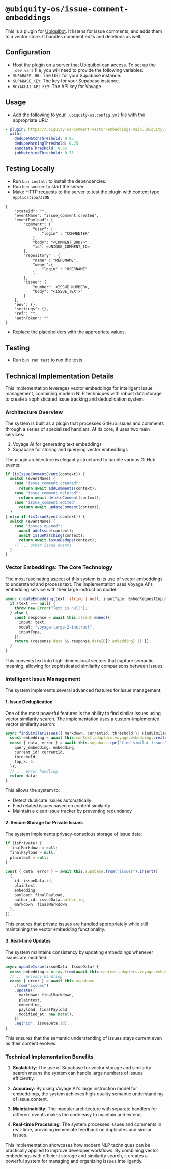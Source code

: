 # `@ubiquity-os/issue-comment-embeddings`

This is a plugin for [Ubiquibot](https://github.com/ubiquity-os/ubiquity-os-kernel). It listens for issue comments, and adds them to a vector store. It handles comment edits and deletions as well.

## Configuration

- Host the plugin on a server that Ubiquibot can access.
  To set up the `.dev.vars` file, you will need to provide the following variables:
- `SUPABASE_URL`: The URL for your Supabase instance.
- `SUPABASE_KEY`: The key for your Supabase instance.
- `VOYAGEAI_API_KEY`: The API key for Voyage.

## Usage

- Add the following to your `.ubiquity-os.config.yml` file with the appropriate URL:

```yaml
- plugin: https://ubiquity-os-comment-vector-embeddings-main.ubiquity.workers.dev
  with:
    dedupeMatchThreshold: 0.95
    dedupeWarningThreshold: 0.75
    annotateThreshold: 0.65
    jobMatchingThreshold: 0.75
```

## Testing Locally

- Run `bun install` to install the dependencies.
- Run `bun worker` to start the server.
- Make HTTP requests to the server to test the plugin with content type `Application/JSON`

```
{
    "stateId": "",
    "eventName": "issue_comment.created",
    "eventPayload": {
        "comment": {
            "user": {
                "login" : "COMMENTER"
            },
            "body": "<COMMENT_BODY>" ,
            "id": <UNIQUE_COMMENT_ID>
        },
        "repository" : {
            "name" : "REPONAME",
            "owner":{
                "login" : "USERNAME"
            }
        },
        "issue": {
            "number": <ISSUE_NUMBER>,
            "body": "<ISSUE_TEXT>"
        }
    },
    "env": {},
    "settings": {},
    "ref": "",
    "authToken": ""
}
```

- Replace the placeholders with the appropriate values.

## Testing

- Run `bun run test` to run the tests.

## Technical Implementation Details

This implementation leverages vector embeddings for intelligent issue management, combining modern NLP techniques with robust data storage to create a sophisticated issue tracking and deduplication system.

### Architecture Overview

The system is built as a plugin that processes GitHub issues and comments through a series of specialized handlers. At its core, it uses two main services:

1. Voyage AI for generating text embeddings
2. Supabase for storing and querying vector embeddings

The plugin architecture is elegantly structured to handle various GitHub events:

```typescript
if (isIssueCommentEvent(context)) {
  switch (eventName) {
    case "issue_comment.created":
      return await addComments(context);
    case "issue_comment.deleted":
      return await deleteComment(context);
    case "issue_comment.edited":
      return await updateComment(context);
  }
} else if (isIssueEvent(context)) {
  switch (eventName) {
    case "issues.opened":
      await addIssue(context);
      await issueMatching(context);
      return await issueDedupe(context);
    // ... other issue events
  }
}
```

### Vector Embeddings: The Core Technology

The most fascinating aspect of this system is its use of vector embeddings to understand and process text. The implementation uses Voyage AI's embedding service with their large instruction model:

```typescript
async createEmbedding(text: string | null, inputType: EmbedRequestInputType = "document"): Promise<number[]> {
  if (text === null) {
    throw new Error("Text is null");
  } else {
    const response = await this.client.embed({
      input: text,
      model: "voyage-large-2-instruct",
      inputType,
    });
    return (response.data && response.data[0]?.embedding) || [];
  }
}
```

This converts text into high-dimensional vectors that capture semantic meaning, allowing for sophisticated similarity comparisons between issues.

### Intelligent Issue Management

The system implements several advanced features for issue management:

#### 1. Issue Deduplication

One of the most powerful features is the ability to find similar issues using vector similarity search. The implementation uses a custom-implemented vector similarity search:

```typescript
async findSimilarIssues({ markdown, currentId, threshold }: FindSimilarIssuesParams): Promise<IssueSimilaritySearchResult[] | null> {
  const embedding = await this.context.adapters.voyage.embedding.createEmbedding(markdown);
  const { data, error } = await this.supabase.rpc("find_similar_issues", {
    query_embedding: embedding,
    current_id: currentId,
    threshold,
    top_k: 5,
  });
  // ... error handling
  return data;
}
```

This allows the system to:

- Detect duplicate issues automatically
- Find related issues based on content similarity
- Maintain a clean issue tracker by preventing redundancy

#### 2. Secure Storage for Private Issues

The system implements privacy-conscious storage of issue data:

```typescript
if (isPrivate) {
  finalMarkdown = null;
  finalPayload = null;
  plaintext = null;
}

const { data, error } = await this.supabase.from("issues").insert([
  {
    id: issueData.id,
    plaintext,
    embedding,
    payload: finalPayload,
    author_id: issueData.author_id,
    markdown: finalMarkdown,
  },
]);
```

This ensures that private issues are handled appropriately while still maintaining the vector embedding functionality.

#### 3. Real-time Updates

The system maintains consistency by updating embeddings whenever issues are modified:

```typescript
async updateIssue(issueData: IssueData) {
  const embedding = Array.from(await this.context.adapters.voyage.embedding.createEmbedding(issueData.markdown));
  // ... privacy handling
  const { error } = await this.supabase
    .from("issues")
    .update({
      markdown: finalMarkdown,
      plaintext,
      embedding,
      payload: finalPayload,
      modified_at: new Date(),
    })
    .eq("id", issueData.id);
}
```

This ensures that the semantic understanding of issues stays current even as their content evolves.

### Technical Implementation Benefits

1. **Scalability**: The use of Supabase for vector storage and similarity search means the system can handle large numbers of issues efficiently.

2. **Accuracy**: By using Voyage AI's large instruction model for embeddings, the system achieves high-quality semantic understanding of issue content.

3. **Maintainability**: The modular architecture with separate handlers for different events makes the code easy to maintain and extend.

4. **Real-time Processing**: The system processes issues and comments in real-time, providing immediate feedback on duplicates and similar issues.

This implementation showcases how modern NLP techniques can be practically applied to improve developer workflows. By combining vector embeddings with efficient storage and similarity search, it creates a powerful system for managing and organizing issues intelligently.

